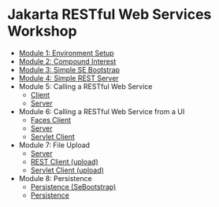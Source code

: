 # Jakarta RESTful Web Services Workshop

* [Module 1: Environment Setup](mod_01_environment_setup/README.md)
* [Module 2: Compound Interest](mod_02_compoundinterest_participant/README.md)
* [Module 3: Simple SE Bootstrap](mod_03_restsebootstrap_participant/README.md)
* [Module 4: Simple REST Server](mod_04_restserver_participant/README.md)
* Module 5: Calling a RESTful Web Service
   -  [Client](mod_05_restclient_participant/README.md)
   -  [Server](mod_05_restserver/README.md)
* Module 6: Calling a RESTful Web Service from a UI
   - [Faces Client](mod_06_jsfclient_participant/README.md)
   - [Server](mod_06_restserver/README.md)
   - [Servlet Client](mod_06_servletclient_participant/README.md)
* Module 7: File Upload
   - [Server](mod_07_multipart_server_participant/README.md)
   - [REST Client (upload)](mod_07_restclientupload_participant/README.md)
   - [Servlet Client (upload)](mod_07_servletclientmultipart_participant/README.md)
* Module 8: Persistence
   - [Persistence (SeBootstrap)](mod_08_JPA_RestSeBootstrap_participant/README.md)
   - [Persistence](mod_08_JPA_Server_participant/README.md)
